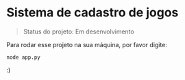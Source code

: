 # Sistema de cadastro de jogos 

>Status do projeto: Em desenvolvimento

Para rodar esse projeto na sua máquina, por favor digite:

```
node app.py
```
:)